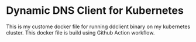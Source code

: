 # Dynamic DNS Client for Kubernetes

This is my custome docker file for running ddclient binary on my kubernetes cluster.
This docker file is build using Github Action workflow.
